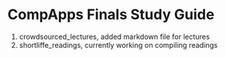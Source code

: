 # CompApps Finals Study Guide

1. crowdsourced_lectures, added markdown file for lectures 
2. shortliffe_readings, currently working on compiling readings